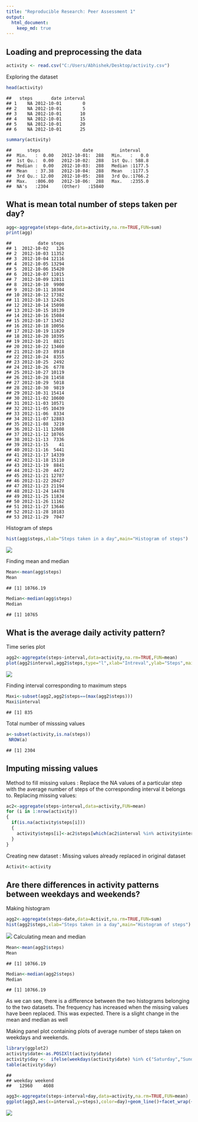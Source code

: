 ```yaml
---
title: "Reproducible Research: Peer Assessment 1"
output: 
  html_document:
    keep_md: true
---
```



## Loading and preprocessing the data

```r
activity <- read.csv("C:/Users/Abhishek/Desktop/activity.csv")
```
Exploring the dataset

```r
head(activity)
```

```
##   steps       date interval
## 1    NA 2012-10-01        0
## 2    NA 2012-10-01        5
## 3    NA 2012-10-01       10
## 4    NA 2012-10-01       15
## 5    NA 2012-10-01       20
## 6    NA 2012-10-01       25
```

```r
summary(activity)
```

```
##      steps                date          interval     
##  Min.   :  0.00   2012-10-01:  288   Min.   :   0.0  
##  1st Qu.:  0.00   2012-10-02:  288   1st Qu.: 588.8  
##  Median :  0.00   2012-10-03:  288   Median :1177.5  
##  Mean   : 37.38   2012-10-04:  288   Mean   :1177.5  
##  3rd Qu.: 12.00   2012-10-05:  288   3rd Qu.:1766.2  
##  Max.   :806.00   2012-10-06:  288   Max.   :2355.0  
##  NA's   :2304     (Other)   :15840
```


## What is mean total number of steps taken per day?

```r
agg<-aggregate(steps~date,data=activity,na.rm=TRUE,FUN=sum)
print(agg)
```

```
##          date steps
## 1  2012-10-02   126
## 2  2012-10-03 11352
## 3  2012-10-04 12116
## 4  2012-10-05 13294
## 5  2012-10-06 15420
## 6  2012-10-07 11015
## 7  2012-10-09 12811
## 8  2012-10-10  9900
## 9  2012-10-11 10304
## 10 2012-10-12 17382
## 11 2012-10-13 12426
## 12 2012-10-14 15098
## 13 2012-10-15 10139
## 14 2012-10-16 15084
## 15 2012-10-17 13452
## 16 2012-10-18 10056
## 17 2012-10-19 11829
## 18 2012-10-20 10395
## 19 2012-10-21  8821
## 20 2012-10-22 13460
## 21 2012-10-23  8918
## 22 2012-10-24  8355
## 23 2012-10-25  2492
## 24 2012-10-26  6778
## 25 2012-10-27 10119
## 26 2012-10-28 11458
## 27 2012-10-29  5018
## 28 2012-10-30  9819
## 29 2012-10-31 15414
## 30 2012-11-02 10600
## 31 2012-11-03 10571
## 32 2012-11-05 10439
## 33 2012-11-06  8334
## 34 2012-11-07 12883
## 35 2012-11-08  3219
## 36 2012-11-11 12608
## 37 2012-11-12 10765
## 38 2012-11-13  7336
## 39 2012-11-15    41
## 40 2012-11-16  5441
## 41 2012-11-17 14339
## 42 2012-11-18 15110
## 43 2012-11-19  8841
## 44 2012-11-20  4472
## 45 2012-11-21 12787
## 46 2012-11-22 20427
## 47 2012-11-23 21194
## 48 2012-11-24 14478
## 49 2012-11-25 11834
## 50 2012-11-26 11162
## 51 2012-11-27 13646
## 52 2012-11-28 10183
## 53 2012-11-29  7047
```
Histogram of steps

```r
hist(agg$steps,xlab="Steps taken in a day",main="Histogram of steps")
```

![](PA1_template_files/figure-html/unnamed-chunk-4-1.png)<!-- -->
<br/>

Finding mean and median

```r
Mean<-mean(agg$steps)
Mean
```

```
## [1] 10766.19
```

```r
Median<-median(agg$steps)
Median
```

```
## [1] 10765
```

## What is the average daily activity pattern?
Time series plot

```r
agg2<-aggregate(steps~interval,data=activity,na.rm=TRUE,FUN=mean)
plot(agg2$interval,agg2$steps,type="l",xlab="Intreval",ylab="Steps",main="Time series Plot")
```

![](PA1_template_files/figure-html/unnamed-chunk-6-1.png)<!-- -->
<br/>

Finding interval corresponding to maximum steps

```r
Maxi<-subset(agg2,agg2$steps==(max(agg2$steps)))
Maxi$interval
```

```
## [1] 835
```
Total number of misssing values

```r
a<-subset(activity,is.na(steps))
 NROW(a)
```

```
## [1] 2304
```
## Imputing missing values
 Method to fill missing values : Replace the NA values of a particular step with the average number of steps of the corresponding interval it belongs to. Replacing missing values:

```r
ac2<-aggregate(steps~interval,data=activity,FUN=mean)
for (i in 1:nrow(activity))
{
  if(is.na(activity$steps[i]))
  {
    activity$steps[i]<-ac2$steps[which(ac2$interval %in% activity$interval[i])]
  }
}
```
Creating new dataset : Missing values already replaced in original dataset

```r
Activit<-activity
```



## Are there differences in activity patterns between weekdays and weekends?
Making histogram

```r
agg2<-aggregate(steps~date,data=Activit,na.rm=TRUE,FUN=sum)
hist(agg2$steps,xlab="Steps taken in a day",main="Histogram of steps")
```

![](PA1_template_files/figure-html/unnamed-chunk-11-1.png)<!-- -->
Calculating mean and median

```r
Mean<-mean(agg2$steps)
Mean
```

```
## [1] 10766.19
```

```r
Median<-median(agg2$steps)
Median
```

```
## [1] 10766.19
```
 As we can see, there is a difference between the two histograms belonging to the two datasets. The frequency has increased when the missing values have been replaced. This was expected.
There is a slight change in the mean and median as well 

Making panel plot containing plots of average number of steps taken
on weekdays and weekends.

```r
library(ggplot2)
activity$date<-as.POSIXlt(activity$date)
activity$day <-  ifelse(weekdays(activity$date) %in% c("Saturday","Sunday"), 'weekend', 'weekday')
table(activity$day)
```

```
## 
## weekday weekend 
##   12960    4608
```

```r
agg3<-aggregate(steps~interval+day,data=activity,na.rm=TRUE,FUN=mean)
ggplot(agg3,aes(x=interval,y=steps),color=day)+geom_line()+facet_wrap(~day)
```

![](PA1_template_files/figure-html/unnamed-chunk-13-1.png)<!-- -->
